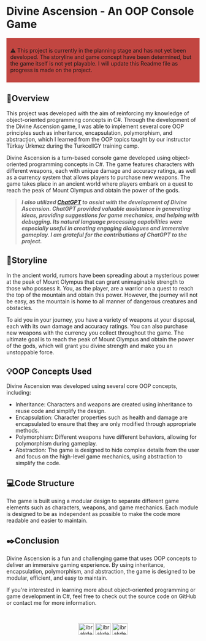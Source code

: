 ﻿# Divine Ascension - An OOP Console Game

<div style="background-color: #C24641; padding: 10px;">
    <p><strong>⚠️</strong> This project is currently in the planning stage and has not yet been developed. The storyline and game concept have been determined, but the game itself is not yet playable. I will update this Readme file as progress is made on the project.</p>
</div>

## 🔎Overview

This project was developed with the aim of reinforcing my knowledge of object-oriented programming concepts in C#. Through the development of the Divine Ascension game, I was able to implement several core OOP principles such as inheritance, encapsulation, polymorphism, and abstraction, which I learned from the OOP topics taught by our instructor Türkay Ürkmez during the TurkcellGY training camp.

Divine Ascension is a turn-based console game developed using object-oriented programming concepts in C#. The game features characters with different weapons, each with unique damage and accuracy ratings, as well as a currency system that allows players to purchase new weapons. The game takes place in an ancient world where players embark on a quest to reach the peak of Mount Olympus and obtain the power of the gods.

>***I also utilized [ChatGPT](https://chat.openai.com/) to assist with the development of Divine Ascension. ChatGPT provided valuable assistance in generating ideas, providing suggestions for game mechanics, and helping with debugging. Its natural language processing capabilities were especially useful in creating engaging dialogues and immersive gameplay. I am grateful for the contributions of ChatGPT to the project.***

## 📜Storyline

In the ancient world, rumors have been spreading about a mysterious power at the peak of Mount Olympus that can grant unimaginable strength to those who possess it. You, as the player, are a warrior on a quest to reach the top of the mountain and obtain this power. However, the journey will not be easy, as the mountain is home to all manner of dangerous creatures and obstacles.

To aid you in your journey, you have a variety of weapons at your disposal, each with its own damage and accuracy ratings. You can also purchase new weapons with the currency you collect throughout the game. The ultimate goal is to reach the peak of Mount Olympus and obtain the power of the gods, which will grant you divine strength and make you an unstoppable force.

## 💡OOP Concepts Used

Divine Ascension was developed using several core OOP concepts, including:

* Inheritance: Characters and weapons are created using inheritance to reuse code and simplify the design.
* Encapsulation: Character properties such as health and damage are encapsulated to ensure that they are only modified through appropriate methods.
* Polymorphism: Different weapons have different behaviors, allowing for polymorphism during gameplay.
* Abstraction: The game is designed to hide complex details from the user and focus on the high-level game mechanics, using abstraction to simplify the code.

## 💻Code Structure

The game is built using a modular design to separate different game elements such as characters, weapons, and game mechanics. Each module is designed to be as independent as possible to make the code more readable and easier to maintain.

## ✒️Conclusion

Divine Ascension is a fun and challenging game that uses OOP concepts to deliver an immersive gaming experience. By using inheritance, encapsulation, polymorphism, and abstraction, the game is designed to be modular, efficient, and easy to maintain.

If you're interested in learning more about object-oriented programming or game development in C#, feel free to check out the source code on GitHub or contact me for more information.

<br>
<p style="text-align: center;"><a href="https://github.com/ibrahimakdemir" target="blank"><img align="center" src="https://raw.githubusercontent.com/rahuldkjain/github-profile-readme-generator/master/src/images/icons/Social/github.svg" alt="ibrakdemir" height="30" width="40" style="text-align:center"/></a>
<a href="https://instagram.com/ibrakdemir" target="blank"><img align="center" src="https://raw.githubusercontent.com/rahuldkjain/github-profile-readme-generator/master/src/images/icons/Social/instagram.svg" alt="ibrakdemir" height="30" width="40" /></a>
<a href="https://www.linkedin.com/in/ibrakdemir/" target="blank"><img align="center" src="https://raw.githubusercontent.com/rahuldkjain/github-profile-readme-generator/master/src/images/icons/Social/linked-in-alt.svg" alt="ibrakdemir" height="30" width="40" /></a>
</p>